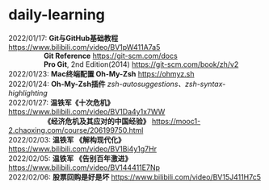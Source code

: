# daily-learning

2022/01/17: **Git与GitHub基础教程** <https://www.bilibili.com/video/BV1pW411A7a5>  
&emsp;&emsp;&emsp;&emsp;&emsp;**Git Reference** <https://git-scm.com/docs>  
&emsp;&emsp;&emsp;&emsp;&emsp;**Pro Git**, 2nd Edition(2014) <https://git-scm.com/book/zh/v2>  
2022/01/23: **Mac终端配置 Oh-My-Zsh** <https://ohmyz.sh>  
2022/01/24: **Oh-My-Zsh插件** *zsh-autosuggestions、zsh-syntax-highlighting*  
2022/01/27: **温铁军《十次危机》** <https://www.bilibili.com/video/BV1Da4y1x7WW>  
&emsp;&emsp;&emsp;&emsp;&emsp;**《经济危机及其应对的中国经验》** <https://mooc1-2.chaoxing.com/course/206199750.html>  
2022/02/03: **温铁军 《解构现代化》** <https://www.bilibili.com/video/BV1Bi4y1g7Hr>  
2022/02/05: **温铁军 《告别百年激进》** <https://www.bilibili.com/video/BV144411E7Np>  
2022/02/06: **股票回购是好是坏** <https://www.bilibili.com/video/BV15J411H7c5>  
